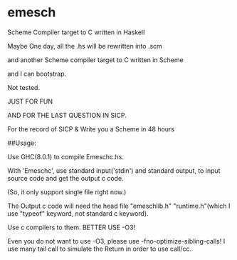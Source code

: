 # emesch
Scheme Compiler target to C written in Haskell

Maybe One day, all the .hs will be rewritten into .scm

and another Scheme compiler target to C written in Scheme

and I can bootstrap.

Not tested.

JUST FOR FUN 

AND FOR THE LAST QUESTION IN SICP.

For the record of SICP & Write you a Scheme in 48 hours

##Usage:

Use GHC(8.0.1) to compile Emeschc.hs.

With 'Emeschc', use standard input('stdin') and standard output, to input source code and get the output c code.

(So, it only support single file right now.)

The Output c code will need the head file "emeschlib.h" "runtime.h"(which I use "typeof" keyword, not standard c keyword).

Use c compilers to them. BETTER USE -O3!

Even you do not want to use -O3, please use -fno-optimize-sibling-calls! I use many tail call to simulate the Return in order to use call/cc.





